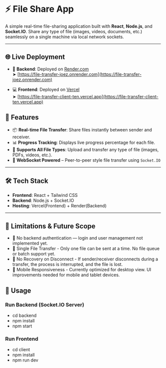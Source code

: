 # ⚡ File Share App

A simple real-time file-sharing application built with **React**, **Node.js**, and **Socket.IO**. Share any type of file (images, videos, documents, etc.) seamlessly on a single machine via local network sockets.

---

## 🌐 Live Deployment

- 🔧 **Backend**: Deployed on [Render.com](https://render.com)  
  ➤ [https://file-transfer-joez.onrender.com](https://file-transfer-joez.onrender.com)

- 💻 **Frontend**: Deployed on [Vercel](https://vercel.com)  
  ➤ [https://file-transfer-client-ten.vercel.app](https://file-transfer-client-ten.vercel.app)

## 🚀 Features

- 📦 **Real-time File Transfer**: Share files instantly between sender and receiver.
- 📊 **Progress Tracking**: Displays live progress percentage for each file.
- 🧠 **Supports All File Types**: Upload and transfer any type of file (images, PDFs, videos, etc.).
- 🔌 **WebSocket Powered** – Peer-to-peer style file transfer using `Socket.IO`

---

## 🛠️ Tech Stack

- **Frontend**: React + Tailwind CSS
- **Backend**: Node.js + Socket.IO
- **Hosting**: Vercel(Frontend) + Render(Backend)

---

## 📌 Limitations & Future Scope

- 🔐 No backend authentication — login and user management not implemented yet.
- 📁 Single File Transfer - Only one file can be sent at a time. No file queue or batch support yet.
- 🔌 No Recovery on Disconnect -  If sender/receiver disconnects during a transfer, the process is interrupted, and the file is lost.
- 📱 Mobile Responsiveness - 	Currently optimized for desktop view. UI improvements needed for mobile and tablet devices.


## 🧪 Usage

### Run Backend (Socket.IO Server)

- cd backend
- npm install
- npm start

### Run Frontend

- cd client
- npm install
- npm run dev